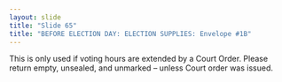 ```yaml
---
layout: slide
title: "Slide 65"
title: "BEFORE ELECTION DAY: ELECTION SUPPLIES: Envelope #1B"
---
```


This is only used if voting hours are extended by a Court Order. Please return empty, unsealed, and unmarked – unless Court order was issued.
